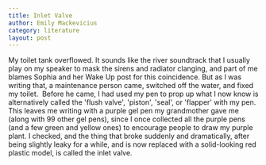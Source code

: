 ```yaml
---
title: Inlet Valve
author: Emily Mackevicius
category: literature
layout: post
---
```


My toilet tank overflowed. It sounds like the river soundtrack that I usually play on my speaker to mask the sirens and radiator clanging, and part of me blames Sophia and her Wake Up post for this coincidence. But as I was writing that, a maintenance person came, switched off the water, and fixed my toilet.  Before he came, I had used my pen to prop up what I now know is alternatively called the 'flush valve', 'piston', 'seal', or 'flapper' with my pen. This leaves me writing with a purple gel pen my grandmother gave me (along with 99 other gel pens), since I once collected all the purple pens (and a few green and yellow ones) to encourage people to draw my purple plant. I checked, and the thing that broke suddenly and dramatically, after being slightly leaky for a while, and is now replaced with a solid-looking red plastic model, is called the inlet valve. 

